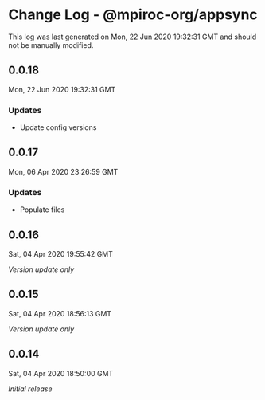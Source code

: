 # Change Log - @mpiroc-org/appsync

This log was last generated on Mon, 22 Jun 2020 19:32:31 GMT and should not be manually modified.

## 0.0.18
Mon, 22 Jun 2020 19:32:31 GMT

### Updates

- Update config versions

## 0.0.17
Mon, 06 Apr 2020 23:26:59 GMT

### Updates

- Populate files

## 0.0.16
Sat, 04 Apr 2020 19:55:42 GMT

*Version update only*

## 0.0.15
Sat, 04 Apr 2020 18:56:13 GMT

*Version update only*

## 0.0.14
Sat, 04 Apr 2020 18:50:00 GMT

*Initial release*

